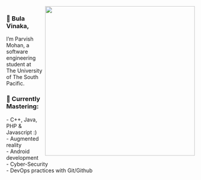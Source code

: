 
<img align="right" src="https://github.com/stoicsdielast/stoicsdielast/blob/main/computer.gif" width = 400> 
<h3>👋 Bula Vinaka,</h3>
<p>I’m Parvish Mohan, a software engineering student at <br>The University of The South Pacific.</p>
<h3>🌱 Currently Mastering:</h3>
<p>
- C++, Java, PHP & Javascript :) <br>
- Augmented reality<br>
- Android development<br>
- Cyber-Security<br>
- DevOps practices with Git/Github
</p>






<!---
stoicsdielast/stoicsdielast is a ✨ special ✨ repository because its `README.md` (this file) appears on your GitHub profile.
You can click the Preview link to take a look at your changes.
--->
